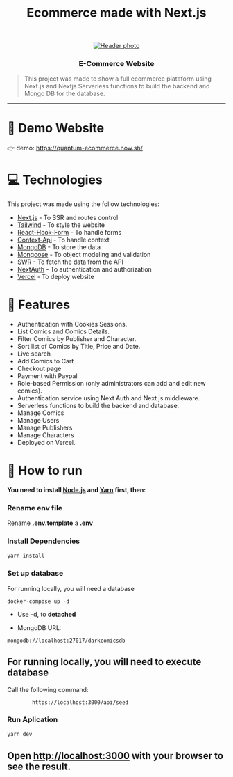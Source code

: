 <h1 align="center">Ecommerce made with Next.js</h1>

<br />
<p align="center">
  <a href="https://github.com/Tiz52/Dark-Comics-Project">
    <img src="https://res.cloudinary.com/tiz52/image/upload/v1654130212/z9z2b6kf5bseqacjg2ei.jpg" alt="Header photo" >
  </a>
  <h3 align="center">E-Commerce Website</h3>
</p>

> This project was made to show a full ecommerce plataform using Next.js and Nextjs Serverless functions to build the backend and Mongo DB for the database.

---
# :eyes: Demo Website
👉  demo: https://quantum-ecommerce.now.sh/

# :computer: Technologies
This project was made using the follow technologies:

* [Next.js](https://nextjs.org/) - To SSR and routes control     
* [Tailwind](https://tailwindcss.com/) - To style the website   
* [React-Hook-Form](https://react-hook-form.com/) - To handle forms   
* [Context-Api](https://es.reactjs.org/docs/context.html) - To handle context 
* [MongoDB](https://www.mongodb.com/) - To store the data 
* [Mongoose](https://mongoosejs.com/) - To object modeling and validation
* [SWR](https://swr.vercel.app/es-ES) - To fetch the data from the API 
* [NextAuth](https://next-auth.js.org/) - To authentication and authorization   
* [Vercel](https://vercel.com/) - To deploy website     

# :rocket: Features

- Authentication with Cookies Sessions.
- List Comics and Comics Details.
- Filter Comics by Publisher and Character.
- Sort list of Comics by Title, Price and Date.
- Live search
- Add Comics to Cart
- Checkout page
- Payment with Paypal
- Role-based Permission (only administrators can add and edit new comics).
- Authentication service using Next Auth and Next js middleware.
- Serverless functions to build the backend and database.
- Manage Comics
- Manage Users
- Manage Publishers
- Manage Characters
- Deployed on Vercel.
  
# :construction_worker: How to run
**You need to install [Node.js](https://nodejs.org/en/download/) and [Yarn](https://yarnpkg.com/) first, then:**

### Rename env file
Rename __.env.template__ a __.env__
### Install Dependencies
```bash
yarn install
```
### Set up database
For running locally, you will need a database
```
docker-compose up -d
```

* Use -d, to __detached__

* MongoDB URL:
```
mongodb://localhost:27017/darkcomicsdb
```
## For running locally, you will need to execute database

Call the following command:
```
		https://localhost:3000/api/seed
```

### Run Aplication
```bash 
yarn dev 
```

Open [http://localhost:3000](http://localhost:3000) with your browser to see the result.
<br>
<br>
---
